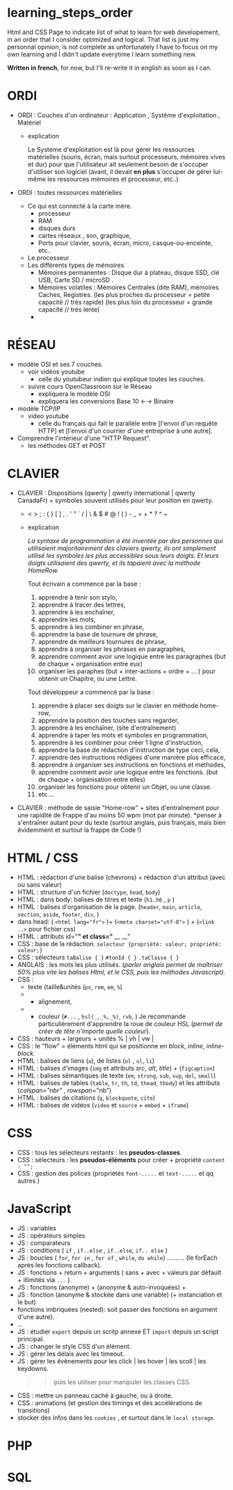 # learning_steps_order
Html and CSS Page to indicate list of what to learn for web developement, in an order that I consider optimized and logical. 
That list is just my personnal opinion, is not complete as unfortunately I have to focus on my own learning and I didn't update everytime I learn something new.

**Written in french**, for now, but I'll re-write it in english as soon as I can.


# ORDI

- ORDI :  Couches d'un ordinateur :   Application ,  Système d'exploitation , Matériel
    - explication
        
        Le Systeme d'exploitation est là pour gérer les ressources matérielles (souris, écran, mais surtout processeurs, mémoires vives et dur) pour que l'utilisateur ait seulement besoin de s'occuper d'utiliser son logiciel (avant, il devait **en plus** s'occuper de gérer lui-même les ressources mémoires et processeur, etc..)
        
- ORDI : toutes ressources matérielles
    - Ce qui est connecté à la carte mère.
        - processeur
        - RAM
        - disques durs
        - cartes réseaux , son, graphique,
        - Ports pour clavier, souris, écran, micro, casque-ou-enceinte, etc..
    - Le processeur
    - Les différents types de mémoires
        - Mémoires permanentes : Disque dur à plateau, disque SSD, clé USB, Carte SD / microSD .
        - Mémoires volatiles : Mémoires Centrales (dite RAM), mémoires Caches, Registres.    (les plus proches du processeur = petite capacité // très rapide)   (les plus loin du processeur = grande capacité // très lente)
        - 
        

# RÉSEAU

- modèle OSI et ses 7 couches.
    - voir vidéos youtube
        - celle du youtubeur indien qui explique toutes les couches.
    - suivre cours OpenClassroom sur le Réseau
        - expliquera le modèle OSI
        - expliquera les conversions    Base 10 ←→ Binaire
- modèle TCP/IP
    - video youtube
        - celle du français qui fait le parallèle entre [l'envoi d'un requête HTTP] et [l'envoi d'un courrier d'une entreprise à une autre].
- Comprendre l'intérieur d'une "HTTP Request".
    - les méthodes GET et POST

# CLAVIER

- CLAVIER : Dispositions (qwerty | qwerty international | qwerty CanadaFr) + symboles souvent utilisés pour leur position en qwerty.
    - < > ; : { } [ ] , . ' " ` / | \ & $ # @ ! ( ) - _ = + * ? ^ ~
    - explication
        
        *La syntaxe de programmation a été inventée par des personnes qui utilisaient majoritairement des claviers qwerty, ils ont simplement utilisé les symboles les plus accessibles sous leurs doigts. Et leurs doigts utilisaient des qwerty, et ils tapaient avec la méthode HomeRow.* 
        
        Tout écrivain a commencé par la base : 
        1. apprendre à tenir son stylo, 
        2. apprendre à tracer des lettres, 
        3. apprendre à les enchaîner, 
        4. apprendre les mots, 
        5. apprendre à les combiner en phrase,
        6. apprendre la base de tournure de phrase,
        7. apprendre de meilleurs tournures de phrase,
        8. apprendre à organiser les phrases en paragraphes,
        9. apprendre comment avoir une logique entre les paragraphes (but de chaque + organisation entre eux)
        10. organiser les paraphes (but + inter-actions + ordre + ... ) pour obtenir un Chapitre, ou une Lettre. 
        
        Tout développeur a commencé par la base : 
        1. apprendre à placer ses doigts sur le clavier en méthode home-row,
        2. apprendre la position des touches sans regarder, 
        3. apprendre à les enchaîner, (site d'entraînement)
        4. apprendre à taper les mots et symboles en programmation,
        5. apprendre à les combiner pour créer 1 ligne d'instruction,
        6. apprendre la base de rédaction d'instruction de type ceci, cela,
        7. apprendre des instructions rédigées d'une manière plus efficace,
        8. apprendre à organiser ses instructions en fonctions et méthodes,
        9. apprendre comment avoir une logique entre les fonctions. (but de chaque + organisation entre elles)
        10. organiser les fonctions pour obtenir un Objet, ou une classe.
        11. etc....
        
- CLAVIER : méthode de saisie "Home-row"  + sites d'entraînement pour une rapidité de Frappe d'au moins 50 wpm (mot par minute). *penser à s'entraîner autant pour du texte (surtout anglais, puis français,  mais bien évidemment et surtout la frappe de Code !)

# HTML / CSS

- HTML : rédaction d'une balise (chevrons) + rédaction d'un attribut (avec ou sans valeur)
- HTML : structure d'un fichier (`doctype`, `head`, `body`)
- HTML : dans body: balises de titres et texte (`h1`..`h6` , `p` )
- HTML : balises d'organisation de la page. (`header`, `main`, `article`, `section`, `aside`, `footer`, `div`, )
- dans head: ( `<html lang="fr">` )+ (`<meta charset="utf-8">` ) + (`<link ..>` pour fichier css)
- HTML : attributs id="__" et class="__  __  __"
- CSS : base de la  rédaction.  `selecteur {propriété: valeur; propriété: valeur;}`
- CSS : sélecteurs `taBalise { }`    `#tonId { }`   `.taClasse { }`
- ANGLAIS : les mots les plus utilisés. (*parler anglais permet de maîtriser 50% plus vite les balises Html, et le CSS, puis les méthodes Javascript).*
- CSS :
    - texte (taille&unités (`px`, `rem`, `em`, `%`)
    - + alignement,
    - + couleur (`#...` , `hsl(_,_%,_%)`, `rvb`, )   Je recommande particulièrement d'apprendre la roue de couleur HSL (*permet de créer de tête n'importe quelle couleur*).
- CSS : hauteurs + largeurs + unités % | vh | vw |
- CSS : le "flow" = éléments html qui se positionne en *block*, *inline*, *inline-block*.
- HTML : balises de liens (`a`), de listes (`ol` , `ul`, `li`)
- HTML : balises d'images (`img` et attributs *src*, *alt*, *title*) + (`figcaption`)
- HTML : balises sémantiques de texte (`em`, `strong`, `sub`, `sup`, `del`, `small`)
- HTML : balises de tables (`table`, `tr`, `th`, `td`, `thead`, `tbody`) et les attributs (*colspan="nbr"* , *rowspan*="nb")
- HTML : balises de citations (`q`, `blockquote`, `cite`)
- HTML : balises de vidéos (`video` et `source` + `embed` + `iframe`)

# CSS

- CSS : tous les sélecteurs restants : les **pseudos-classes**.
- CSS : sélecteurs : les **pseudos-éléments** pour créer + propriété `content : "";`
- CSS : gestion des polices (propriétés `font-.....` et `text-.....` et qq autres )

# JavaScript

- JS : variables
- JS : opérateurs simples
- JS : comparateurs
- JS : conditions ( `if` , `if..else` , `if..else`, `if.. else` )
- JS : boucles ( `for`, `for in` , `for of` , `while`, `do while`)        .......... (le forEach après les fonctions callback).
- JS : fonctions + return + arguments ( sans + avec + valeurs par défault + illimités via `...` ).
- JS : fonctions (anonyme) + (anonyme & auto-invoquées) +
- JS : fonction (anonyme & stockée dans une variable) (+ instanciation et le but)
- fonctions imbriquées (nested): soit passer des fonctions en argument d'une autre).
- ...
- JS : étudier `export` depuis un scritp annexe ET `import` depuis un script principal.
- JS : changer le style CSS d'un élément.
- JS : gérer les délais avec les timeout.
- JS : gérer les événements pour les click | les hover | les scoll | les keydowns.
    >> puis les utiliser pour manipuler les classes CSS.
- CSS : mettre un panneau caché à gauche, ou à droite.
- CSS : animations (et gestion des timings et des accélérations de transitions)
- stocker des infos dans les `cookies` , et surtout dans le `local storage`.

# PHP

# SQL
